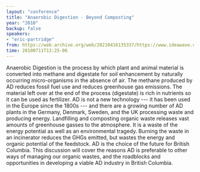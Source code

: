 ```yaml
---
layout: "conference"
title: "Anaerobic Digestion - Beyond Composting"
year: "2010"
backup: false
speakers:
- "eric-partridge"
from: https://web.archive.org/web/20210416135337/https://www.ideawave.ca/the-conference/anaerobic-digestion-beyond-composting
time: 20100711T13:25-06
---
```


Anaerobic Digestion is the process by which plant and animal material is
converted into methane and digestate for soil enhancement by naturally
occurring micro-organisms in the absence of air. The methane produced by AD
reduces fossil fuel use and reduces greenhouse gas emissions. The material
left over at the end of the process (digestate) is rich in nutrients so it can
be used as fertilizer. AD is not a new technology --- it has been used in the
Europe since the 1800s --- and there are a growing number of AD plants in the
Germany, Denmark, Sweden, and the UK processing waste and producing energy.
Landfilling and composting organic waste releases vast amounts of greenhouse
gasses to the atmosphere. It is a waste of the energy potential as well as an
environmental tragedy. Burning the waste in an incinerator reduces the GHGs
emitted, but wastes the energy and organic potential of the feedstock. AD is
the choice of the future for British Columbia. This discussion will cover the
reasons AD is preferable to other ways of managing our organic wastes, and the
roadblocks and opportunities in developing a viable AD industry in British
Columbia.
